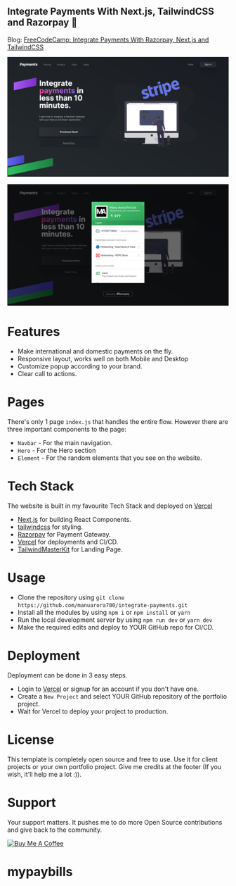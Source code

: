 ## Integrate Payments With Next.js, TailwindCSS and Razorpay 💯

Blog: [FreeCodeCamp: Integrate Payments With Razorpay, Next.js and TailwindCSS](https://www.freecodecamp.org/news/integrate-a-payment-gateway-in-next-js-and-react-with-razorpay-and-tailwindcss/)

![Landing](https://github.com/manuarora700/integrate-payments/blob/main/demo/landing.png)

![Landing](https://github.com/manuarora700/integrate-payments/blob/main/demo/payment.png)

# Features

- Make international and domestic payments on the fly.
- Responsive layout, works well on both Mobile and Desktop
- Customize popup according to your brand.
- Clear call to actions.

# Pages

There's only 1 page `index.js` that handles the entire flow.
However there are three important components to the page:

- `Navbar` - For the main navigation.
- `Hero` - For the Hero section
- `Element` - For the random elements that you see on the website.

# Tech Stack

The website is built in my favourite Tech Stack and deployed on [Vercel](https://vercel.com)

- [Next.js](https://nextjs.org) for building React Components.
- [tailwindcss](https://tailwindcss.com) for styling.
- [Razorpay](https://razorpay.com) for Payment Gateway.
- [Vercel](https://vercel.com) for deployments and CI/CD.
- [TailwindMasterKit](https://tailwindmasterkit.com) for Landing Page.

# Usage

- Clone the repository using `git clone https://github.com/manuarora700/integrate-payments.git`
- Install all the modules by using `npm i` or `npm install` or `yarn`
- Run the local development server by using `npm run dev` or `yarn dev`
- Make the required edits and deploy to YOUR GitHub repo for CI/CD.

# Deployment

Deployment can be done in 3 easy steps.

- Login to [Vercel](https://vercel.com) or signup for an account if you don't have one.
- Create a `New Project` and select YOUR GitHub repository of the portfolio project.
- Wait for Vercel to deploy your project to production.

# License

This template is completely open source and free to use. Use it for client projects or your own portfolio project. Give me credits at the footer (If you wish, it'll help me a lot :)).

# Support

Your support matters. It pushes me to do more Open Source contributions and give back to the community.

<a href="https://www.buymeacoffee.com/manuarora" target="_blank"><img src="https://cdn.buymeacoffee.com/buttons/default-orange.png" alt="Buy Me A Coffee" height="41" width="174"></a>
# mypaybills
